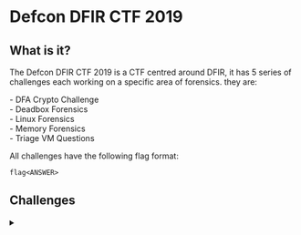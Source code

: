 <H1>Defcon DFIR CTF 2019</H1>
<p>
<H2>What is it?</H2>
<p></p>
The Defcon DFIR CTF 2019 is a CTF centred around DFIR, it has 5 series of challenges each working on a specific area of forensics. they are:
<p></p>
- DFA Crypto Challenge
<br>
- Deadbox Forensics
<br>
- Linux Forensics
<br>
- Memory Forensics
<br>
- Triage VM Questions
<p></p>
All challenges have the following flag format:
<p></p>

```
flag<ANSWER>
```

<p></p>
<H2>Challenges</H2>
<details>
    <summary></summary>
<p></p>
For the challenges I recommend you attempt them yourself and only go through the walk throughs when you are stuck. This way you will get used to searching for the commands and try a lot of different commands. 
<p></p>
<hr>
<p></p>
<H3>DFA Crypto Challenge</H3>
<p></p>
<details>
    <summary>Are you ready for this?</summary>
<p></p>
On the homepage you will notice the Champlain College Digital Forensics Association's Logo. Can you decipher the hidden message?
</details>

<p></p>
<hr>
<p></p>

<H3>Deadbox Forensics</H3>
<p></p>
<details>
    <summary>Challenges</summary>
<p></p>

<details>
    <summary>Hello, my name is...</summary>
<p></p>
What is the name of the examiner who created the E01?
<p></p>
<details>
    <summary>Walkthrough</summary>
<p></p>

<details>
    <summary>Answer</summary>
<p></p>

</details>
</details>
</details>

<p></p>
<hr>
<p></p>

<details>
    <summary>Who owns it?</summary>
<p></p>
What is the username of the primary user of the machine?
<p></p>
<details>
    <summary>Walkthrough</summary>
<p></p>

<details>
    <summary>Answer</summary>
<p></p>

</details>
</details>
</details>

<p></p>
<hr>
<p></p>

<details>
    <summary>Does it match?</summary>
<p></p>
What is the SHA1 hash of the evidence?
<p></p>
<details>
    <summary>Walkthrough</summary>
<p></p>

<details>
    <summary>Answer</summary>
<p></p>

</details>
</details>
</details>

<p></p>
<hr>
<p></p>

<details>
    <summary>The Big Bang</summary>
<p></p>
What time was the image created? Submit in UTC as MM/DD/YYYY HH:MM:SS in 24 format
<p></p>
<details>
    <summary>Walkthrough</summary>
<p></p>

<details>
    <summary>Answer</summary>
<p></p>

</details>
</details>
</details>

<p></p>
<hr>
<p></p>

<details>
    <summary>Which window is it?</summary>
<p></p>
What OS is installed on this computer? Windows ____
<p></p>
<details>
    <summary>Walkthrough</summary>
<p></p>

<details>
    <summary>Answer</summary>
<p></p>

</details>
</details>
</details>

<p></p>
<hr>
<p></p>

<details>
    <summary>The worst thing about prison were the dementors!</summary>
<p></p>
There appears to be a theme used when creating the E01. What is the theme? (Case Sensitive, two words)
<p></p>
<details>
    <summary>Walkthrough</summary>
<p></p>

<details>
    <summary>Answer</summary>
<p></p>

</details>
</details>
</details>

<p></p>
<hr>
<p></p>

<details>
    <summary>Brooms aren't just for sweeping</summary>
<p></p>
What is the decoded name of the Evidence File?
<p></p>
<details>
    <summary>Walkthrough</summary>
<p></p>

<details>
    <summary>Answer</summary>
<p></p>

</details>
</details>
</details>

<p></p>
<hr>
<p></p>

<details>
    <summary>Russia</summary>
<p></p>
What is the hostname of the Windows partition?
<p></p>
<details>
    <summary>Walkthrough</summary>
<p></p>

<details>
    <summary>Answer</summary>
<p></p>

</details>
</details>
</details>

<p></p>
<hr>
<p></p>

<details>
    <summary>Let's chat</summary>
<p></p>
A messaging platform was used to communicate with a fellow Alpaca enthusiast, what is the name of the software?
<p></p>
<details>
    <summary>Walkthrough</summary>
<p></p>

<details>
    <summary>Answer</summary>
<p></p>

</details>
</details>
</details>

<p></p>
<hr>
<p></p>

<details>
    <summary>Zippy Zip</summary>
<p></p>
What is the zipcode of Karen's craigslist post?
<p></p>
<details>
    <summary>Walkthrough</summary>
<p></p>

<details>
    <summary>Answer</summary>
<p></p>

</details>
</details>
</details>

<p></p>
<hr>
<p></p>

<details>
    <summary>New email, who dis?</summary>
<p></p>
What are the initials of the person who contacted Karen?
<p></p>
<details>
    <summary>Walkthrough</summary>
<p></p>

<details>
    <summary>Answer</summary>
<p></p>

</details>
</details>
</details>

<p></p>
<hr>
<p></p>

<details>
    <summary>Make it rain!</summary>
<p></p>
How much money was TAAUSAI willing to pay Karen upfront? Answer without commas or dollar signs.
<p></p>
<details>
    <summary>Walkthrough</summary>
<p></p>

<details>
    <summary>Answer</summary>
<p></p>

</details>
</details>
</details>

<p></p>
<hr>
<p></p>

<details>
    <summary>You have no idea how high I can fly</summary>
<p></p>
What country is Karen meeting the hacker group in?
<p></p>
<details>
    <summary>Walkthrough</summary>
<p></p>

<details>
    <summary>Answer</summary>
<p></p>

</details>
</details>
</details>

<p></p>
<hr>
<p></p>

<details>
    <summary>Where in the world is Carmen Sandiego?</summary>
<p></p>
What is the timezone? (Use the three letter abbreviation)
<p></p>
<details>
    <summary>Walkthrough</summary>
<p></p>

<details>
    <summary>Answer</summary>
<p></p>

</details>
</details>
</details>

<p></p>
<hr>
<p></p>

<details>
    <summary>Someone actually read that?</summary>
<p></p>
What is the Last Accessed time for AlpacaCare.docx? Submit in UTC as MM/DD/YYYY HH:MM:SS in 24 format
<p></p>
<details>
    <summary>Walkthrough</summary>
<p></p>

<details>
    <summary>Answer</summary>
<p></p>

</details>
</details>
</details>

<p></p>
<hr>
<p></p>

<details>
    <summary>Partition Suspicion</summary>
<p></p>
Karen had a second partition on the drive, what drive letter was it assigned?
<p></p>
<details>
    <summary>Walkthrough</summary>
<p></p>

<details>
    <summary>Answer</summary>
<p></p>

</details>
</details>
</details>

<p></p>
<hr>
<p></p>

<details>
    <summary>You've got questions? I've got answers</summary>
<p></p>
What is the answer to the question Michael's manager asks Karen?
<p></p>
<details>
    <summary>Walkthrough</summary>
<p></p>

<details>
    <summary>Answer</summary>
<p></p>

</details>
</details>
</details>

<p></p>
<hr>
<p></p>

<details>
    <summary>Recruit Pursuit</summary>
<p></p>
What job is Karen told she is being considered for? Answer should be submitted with no spaces and all lowercase.
<p></p>
<details>
    <summary>Walkthrough</summary>
<p></p>

<details>
    <summary>Answer</summary>
<p></p>

</details>
</details>
</details>

<p></p>
<hr>
<p></p>

<details>
    <summary>Oh, you're not supposed to use the same password for everything...?</summary>
<p></p>
When was Karens password last changed? Submit in UTC as MM:DD:YYYY HH:MM:YYYY in 24 format
<p></p>
<details>
    <summary>Walkthrough</summary>
<p></p>

<details>
    <summary>Answer</summary>
<p></p>

</details>
</details>
</details>

<p></p>
<hr>
<p></p>

<details>
    <summary>Are you sure you want to change your default browser?</summary>
<p></p>
What Version of Chrome is installed on the machine?
<p></p>
<details>
    <summary>Walkthrough</summary>
<p></p>

<details>
    <summary>Answer</summary>
<p></p>

</details>
</details>
</details>

<p></p>
<hr>
<p></p>

<details>
    <summary>iS tHiS sP@M?</summary>
<p></p>
Karen received a reply to her craigslist ad from a fellow Alpaca enthusiast, what is the email address associated with this reply?
<p></p>
<details>
    <summary>Walkthrough</summary>
<p></p>

<details>
    <summary>Answer</summary>
<p></p>

</details>
</details>
</details>

<p></p>
<hr>
<p></p>

<details>
    <summary>Moooooooooo</summary>
<p></p>
What is the tool Karen hopes to learn to use? This question is case sensitive.
<p></p>
<details>
    <summary>Walkthrough</summary>
<p></p>

<details>
    <summary>Answer</summary>
<p></p>

</details>
</details>
</details>

<p></p>
<hr>
<p></p>

<details>
    <summary>She's a ladies man</summary>
<p></p>
What was the volume name of the second partition on the laptop?
<p></p>
<details>
    <summary>Walkthrough</summary>
<p></p>

<details>
    <summary>Answer</summary>
<p></p>

</details>
</details>
</details>

<p></p>
<hr>
<p></p>

<details>
    <summary>now with 99% more ads</summary>
<p></p>
What is the HostUrl of Skype?
<p></p>
<details>
    <summary>Walkthrough</summary>
<p></p>

<details>
    <summary>Answer</summary>
<p></p>

</details>
</details>
</details>

<p></p>
<hr>
<p></p>

<details>
    <summary>her name is snow</summary>
<p></p>
Bob told Karen the name of his favorite Alpaca. What is the name?
<p></p>
<details>
    <summary>Walkthrough</summary>
<p></p>

<details>
    <summary>Answer</summary>
<p></p>

</details>
</details>
</details>

<p></p>
<hr>
<p></p>

<details>
    <summary>rev2md5</summary>
<p></p>
Find the file with MD5 2BD8E82961FC29BBBCF0083D0811A9DB. It will lead you to victory.
<p></p>
Update: The link found from this file is no longer active. The flag has been updated to accept the full URL which the link points to. 
<p></p>
<details>
    <summary>Walkthrough</summary>
<p></p>

<details>
    <summary>Answer</summary>
<p></p>

</details>
</details>
</details>

<p></p>
<hr>
<p></p>

<details>
    <summary>AlpacaCare2020</summary>
<p></p>
What is the domain name of the website Karen browsed on Alpaca care that the file AlpacaCare.docx is based on?
<p></p>
<details>
    <summary>Walkthrough</summary>
<p></p>

<details>
    <summary>Answer</summary>
<p></p>

</details>
</details>
</details>

<p></p>
<hr>
<p></p>

<details>
    <summary>You have secrets?</summary>
<p></p>
What is the Created Timestamp for the secret file? Submit in UTC as MM/DD/YYYY HH:MM:SS in 24 format.
<p></p>
Hint: Secrets are best kept hidden in plain sight.
<p></p>
<details>
    <summary>Walkthrough</summary>
<p></p>

<details>
    <summary>Answer</summary>
<p></p>

</details>
</details>
</details>

<p></p>
<hr>
<p></p>

<details>
    <summary>DrDD</summary>
<p></p>
Duanes Challenge: Duane Dunston had his passwords hijacked. Karen hid them C:\Users\Karen\Desktop\DuanesChallenge somewhere, what is the password to Duane's LinkedIn?
<p></p>
<details>
    <summary>Walkthrough</summary>
<p></p>

<details>
    <summary>Answer</summary>
<p></p>

</details>
</details>
</details>




</details>

<p></p>
<hr>
<p></p>

<H3>Linux Forensics</H3>
<p></p>
<details>
    <summary>Challenges</summary>
<p></p>

<details>
    <summary>red star</summary>
<p></p>
What distribution of Linux is being used on this machine?
<p></p>
<details>
    <summary>Walkthrough</summary>
<p></p>

<details>
    <summary>Answer</summary>
<p></p>

</details>
</details>
</details>

<p></p>
<hr>
<p></p>

<details>
    <summary>abc123</summary>
<p></p>
What is the MD5 hash of the apache access.log?
<p></p>
<details>
    <summary>Walkthrough</summary>
<p></p>

<details>
    <summary>Answer</summary>
<p></p>

</details>
</details>
</details>

<p></p>
<hr>
<p></p>

<details>
    <summary>Radiohead - No Surprises</summary>
<p></p>
It is believed that a credential dumping tool was downloaded? What is the file name of the download?
<p></p>
<details>
    <summary>Walkthrough</summary>
<p></p>

<details>
    <summary>Answer</summary>
<p></p>

</details>
</details>
</details>

<p></p>
<hr>
<p></p>

<details>
    <summary>super duper secret</summary>
<p></p>
There was a super secret file created, what is the absolute path?
<p></p>
<details>
    <summary>Walkthrough</summary>
<p></p>

<details>
    <summary>Answer</summary>
<p></p>

</details>
</details>
</details>

<p></p>
<hr>
<p></p>

<details>
    <summary>this is a hard one</summary>
<p></p>
What program used didyouthinkwedmakeiteasy.jpg during execution?
<p></p>
<details>
    <summary>Walkthrough</summary>
<p></p>

<details>
    <summary>Answer</summary>
<p></p>

</details>
</details>
</details>

<p></p>
<hr>
<p></p>

<details>
    <summary>overachiever</summary>
<p></p>
What is the third goal from the checklist Karen created?
<p></p>
<details>
    <summary>Walkthrough</summary>
<p></p>

<details>
    <summary>Answer</summary>
<p></p>

</details>
</details>
</details>

<p></p>
<hr>
<p></p>

<details>
    <summary>attack helicopter</summary>
<p></p>
How many times was apache run?
<p></p>
<details>
    <summary>Walkthrough</summary>
<p></p>

<details>
    <summary>Answer</summary>
<p></p>

</details>
</details>
</details>

<p></p>
<hr>
<p></p>

<details>
    <summary>oh no some1 call ic3</summary>
<p></p>
It is believed this machine was used to attack another, what file proves this?
<p></p>
<details>
    <summary>Walkthrough</summary>
<p></p>

<details>
    <summary>Answer</summary>
<p></p>

</details>
</details>
</details>

<p></p>
<hr>
<p></p>

<details>
    <summary>scripters prevail</summary>
<p></p>
Within the Documents file path, it is believed that Karen was taunting a fellow computer expert through a bash script. Who was Karen taunting?
<p></p>
<details>
    <summary>Walkthrough</summary>
<p></p>

<details>
    <summary>Answer</summary>
<p></p>

</details>
</details>
</details>

<p></p>
<hr>
<p></p>

<details>
    <summary>the who</summary>
<p></p>
A user su'd to root at 11:26 multiple times. Who was it?
<p></p>
<details>
    <summary>Walkthrough</summary>
<p></p>

<details>
    <summary>Answer</summary>
<p></p>

</details>
</details>
</details>

<p></p>
<hr>
<p></p>

<details>
    <summary>/</summary>
<p></p>
Based on the bash history, what is the current working directory?
<p></p>
<details>
    <summary>Walkthrough</summary>
<p></p>

<details>
    <summary>Answer</summary>
<p></p>

</details>
</details>
</details>



</details>

<p></p>
<hr>
<p></p>

<H3>Memory Forensics</H3>
<p></p>
https://github.com/Shadow-Admins/Cyber_Club/tree/main/Starting_Point/DFIR/Memory_Forensics/Volatility

<p></p>
<hr>
<p></p>

<H3>Triage VM Questions</H3>
<p></p>
a
<details>
    <summary>Challenges</summary>
<p></p>







</details>